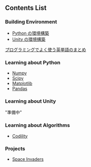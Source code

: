 ## Contents List

### Building Environment

- [Python の環境構築](./installation_python.md)
- [Unity の環境構築]()

[プログラミングでよく使う英単語のまとめ](https://qiita.com/Ted-HM/items/7dde25dcffae4cdc7923)

### Learning about Python

- [Numpy](./learning_python/learning_numpy.md)
- [Scipy](./learning_python/learning_scipy.md)
- [Matplotlib](./learning_python/learning_matplotlib.md)
- [Pandas](./learning_python/learning_pandas.md)

### Learning about Unity

"準備中"

### Learning about Algorithms

- [Codility](./codility/contents.md)

### Projects

- [Space Invaders](https://github.com/retrobighead/space_invaders)
